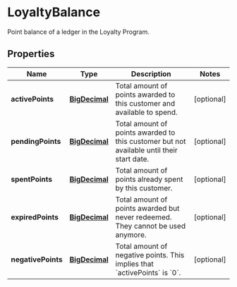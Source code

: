 

# LoyaltyBalance

Point balance of a ledger in the Loyalty Program.
## Properties

Name | Type | Description | Notes
------------ | ------------- | ------------- | -------------
**activePoints** | [**BigDecimal**](BigDecimal.md) | Total amount of points awarded to this customer and available to spend. |  [optional]
**pendingPoints** | [**BigDecimal**](BigDecimal.md) | Total amount of points awarded to this customer but not available until their start date. |  [optional]
**spentPoints** | [**BigDecimal**](BigDecimal.md) | Total amount of points already spent by this customer. |  [optional]
**expiredPoints** | [**BigDecimal**](BigDecimal.md) | Total amount of points awarded but never redeemed. They cannot be used anymore. |  [optional]
**negativePoints** | [**BigDecimal**](BigDecimal.md) | Total amount of negative points. This implies that &#x60;activePoints&#x60; is &#x60;0&#x60;. |  [optional]




